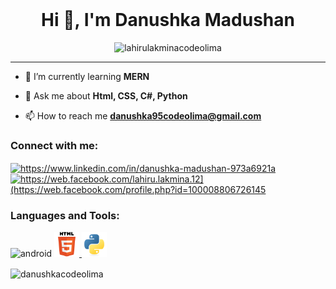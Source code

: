 <div align="center"><img align="center" src="https://media.giphy.com/media/v1.Y2lkPTc5MGI3NjExczZzemI2ZGlobTh0YTNkcXNudXZhbDk4c3Fka2FlZDRlcXZ2Yjd5ZSZlcD12MV9pbnRlcm5hbF9naWZfYnlfaWQmY3Q9Zw/M9kgjEsLG6LMbYC9dl/giphy.gif" alt=""></div>

<h1 align="center">Hi 👋, I'm Danushka Madushan</h1>
<!--<h3 align="center">A passionate frontend and backend developer from Sri Lanka</h3>-->

<p align="center"> <img src="https://komarev.com/ghpvc/?username=danushkacodeolima&label=PROFILE+VIEWS" alt="lahirulakminacodeolima" /></p>

---

- 🌱 I’m currently learning **MERN**

- 💬 Ask me about **Html, CSS, C#, Python**

- 📫 How to reach me **danushka95codeolima@gmail.com**


<h3 align="left">Connect with me:</h3>
<p align="left">
<a href="https://linkedin.com/in/https://www.linkedin.com/in/danushka-madushan-973a6921a" target="blank"><img align="center" src="https://raw.githubusercontent.com/rahuldkjain/github-profile-readme-generator/master/src/images/icons/Social/linked-in-alt.svg" alt="https://www.linkedin.com/in/danushka-madushan-973a6921a" height="30" width="40" /></a>
<a href="https://fb.com/https://web.facebook.com/lahiru.lakmina.12](https://web.facebook.com/profile.php?id=100008806726145" target="blank"><img align="center" src="https://raw.githubusercontent.com/rahuldkjain/github-profile-readme-generator/master/src/images/icons/Social/facebook.svg" alt="https://web.facebook.com/lahiru.lakmina.12](https://web.facebook.com/profile.php?id=100008806726145" height="30" width="40" /></a>
</p>

<h3 align="left">Languages and Tools:</h3>
<p align="left">  <img src="https://github.com/danushkacodeolima/danushkacodeolima/assets/170293942/7e5c9162-1ef8-4822-ad65-0722bffe566f" alt="android" width="40" height="40"/>
<a href="https://www.w3.org/html/" target="_blank" rel="noreferrer"> <img src="https://raw.githubusercontent.com/devicons/devicon/master/icons/html5/html5-original-wordmark.svg" alt="html5" width="40" height="40"/> </a><a href="https://www.python.org" target="_blank" rel="noreferrer"> <img src="https://raw.githubusercontent.com/devicons/devicon/master/icons/python/python-original.svg" alt="python" width="40" height="40"/> </a> </p>

<p><img align="center" src="https://github-readme-stats.vercel.app/api/top-langs?username=danushkacodeolima&show_icons=true&locale=en&layout=compact" alt="danushkacodeolima" /></p>

